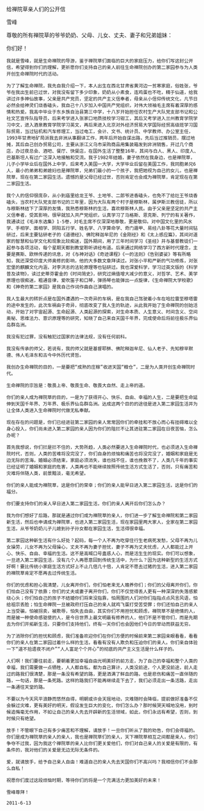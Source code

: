 给禅院草亲人们的公开信

雪峰


尊敬的所有禅院草的爷爷奶奶、父母、儿女、丈夫、妻子和兄弟姐妹：

你们好！

    我就是雪峰，就是生命禅院的导游，鉴于禅院草们面临的巨大的家庭压力，给你们写这封公开信，希望得到你们的理解，更祈愿你们支持自己的亲人前往生命禅院创办的第二家园参与为人类开创生命禅院时代的活动。

    为了了解生命禅院，我先自我介绍一下，本人出生在西北甘肃省黄河边一贫寒家庭，俗姓张，爷爷在我出生前已过世，对我没有留下多少印象，奶奶从小素食，连鸡蛋也不吃，精于仙道，给我讲过许多神仙故事，父亲是共产党员，坚定的共产主义信奉者，母亲从小信仰传统文化，凡节日必然会给神灵们烧香磕头，我自己十八岁加入中国共产党组织，对伟大领袖毛主席有着深厚的感情和热爱。我高中毕业于东乡族自治县第三中学，十八岁开始担任农村生产大队党支部书记和公社文艺宣传队指导员，后来考学进入张家口地质技校学习钳工，其后又考学进入兰州教育学院学习中文，进入酒泉教育学院学习英文，再后来进入北京对外经济贸易大学国际经贸高级班学习国际贸易，当过钻机和汽车修理工，当过电工，会计、文书、统计员、中学教师、办公室主任，1993年甘肃地矿局派我去非洲从事翻译工作，两年后开始自谋出路，先后当过推销员，摆过地摊，其后自己创办贸易公司，主要从浙江义乌市采购商品用集装箱发到非洲销售，开过几个商店，办过夜总会、酒吧、餐厅、快餐店，在国外生活了整整16年，其间与白人、黑人、印度人、巴基斯坦人有过广泛深入地接触和交流。我于1982年结婚，妻子依然在我身边，也是禅院草，儿子小学毕业后在国外上中学，后来考入美国一大学，大学毕业后留在美国工作，我同胞弟兄6人，最小的弟弟和弟媳妇也是禅院草，兄弟们最小的一个孩子，我把她视为自己的女儿，也是禅院草，现在在第二家园生活。遗憾的是父母已经过世，否则肯定也会成为禅院草，肯定现在在第二家园生活。

    我个人的信仰很庞杂，从小到庙里给龙王爷、土地爷、二郎爷进香磕头，也免不了给灶王爷烧香磕头，当农村大队党支部书记的三年里，因为大队有两个村子是穆斯林，属伊斯兰教信徒，所以与穆斯林结下了深厚的友情，我熟悉穆斯林的生活，喜欢穆斯林人民。由于父亲是坚定的共产主义信奉者，受其影响，很早就加入共产党组织，认真学习了马格斯、恩克斯、列宁的有关著作，我通读过《毛泽东选集》1-5卷，对毛主席不仅深深地尊敬，更是敬仰。对中国文化里的风水学、手相学、面相学、阴阳五行学、姓名学、八字算命学、奇门遁甲、易经八卦等花大量时间钻研过，后来主要钻研老子的《道德经》、佛陀释迦牟尼的《金刚经》和《太上感应篇》，其间对道家的智慧和仙学文化和现象比较痴迷，国外期间，用了三年时间学习《圣经》并与基督教徒们一起参与各项活动，每个星期天都到教堂聆听讲经布道。后来通过网络学习了西方新时代理念，主要是赛斯、欧林传递的讯息，对《与神对话》《奇迹课程》《一的法则》《告别婆娑》等有所略知，我还深受印度大师奥修的影响，他的大多数文章拜读过。对张小平和严新的气功修炼，对张宏堡的麒麟文化内涵，对李洪志的法轮原理等也钻研过。我也深爱科学，学习过英文版的《科学普及读物》，读过史蒂芬霍金的《时间简史》，研究过熵值增大减少的意义，对哲学、艺术、美学原理也很痴迷，粗通音律，爱吹笛子和口琴，弹扬琴也能弹出一点旋律，《生命禅院大学校歌》和《神奇的第二家园》是我自己作词作曲自己演唱的。

    我人生最大的转折点是在国外遭遇的一次奇异的车祸，是在我自己驾驶着小车在哈拉雷至穆塔雷的途中发生的，此次车祸由于奇异，彻底改变了我人生的轨迹，从此我开始了生命禅院的创始活动，开始了对宇宙起源、生命起源、人类起源的探索，对生命本质、人生意义、时间含义、空间奥秘、思维法力、意识原理等的研究，知晓了自己来自天国千年界，完成使命后将前往极乐界仙岛群岛洲。

    我没有犯过罪，没有触犯过国家的法律法规，没有任何前科。

    我没有传承的师父，若说有，我的师父就是基督耶稣、佛陀释迦牟尼、仙人老子、先知穆罕默德、伟人毛泽东和古今中外历代贤哲。

    我创办生命禅院的目的，一是要把“成熟的庄稼”收进天国“粮仓”，二是为人类开创生命禅院时代。

    生命禅院的宗旨是：敬畏上帝、敬畏生命、敬畏大自然、走上帝的道。

    你们的亲人成为禅院草的目的，一是为了获得开心、快乐、自由、幸福的人生，二是要把生命延伸到天国千年界、万年界、极乐界仙岛群岛洲。达成这两个目的的途径是进入第二家园生活并为让全体人类进入生命禅院时代做无私奉献。

    现在存在的问题是，你们已经进驻第二家园的亲人常常因你们的牵挂和不放心而心有挂碍难以全身心投入，你们尚未进入第二家园的亲人因为你们的阻拦不让其进驻第二家园在日夜苦恼，怎么办呢？

    首先我想说，你们拦是拦不住的，大势所趋，人类必然要进入生命禅院时代，也必须进入生命禅院时代，否则，人类的苦难将没完没了，你们自身的烦恼和痛苦也将没完没了，婚姻和家庭是无边无际的苦海，婚姻必须结束，家庭必须消失，谁也挡不住，谁也挽救不了，人类几千年的事实已经证明了婚姻和家庭的危害，人类再也不能继续按照传统生活方式生活了，否则，只有痛苦和灾难将伴随人类，前景黯淡，毫无希望。

    你们的亲人能成为禅院草，这是你们的荣幸；你们的亲人能早日进入第二家园生活，这是你们的福分。

    你们要支持你们的亲人早日进入第二家园生活，你们的亲人离开后你们怎么办？

    我为你们想好了后路，那就是通过你们成为禅院草的亲人，你们进一步了解生命禅院和第二家园新生活，然后也申请成为禅院草，也进入第二家园生活，现在家园里两大家人，全家在第二家园生活，从爷爷奶奶儿子儿媳到孙子孙女都在家园生活，生活得很幸福。

    第二家园这种新生活有什么好处？起码，每一个人不再为吃穿住行生老病死发愁，父母不再为儿女操劳，儿女不再为父母操心，丈夫不再为妻子担忧，妻子不再为丈夫忧虑，人人都能过上开心、快乐、自由、幸福的生活。这不是高喊口号蛊惑人心，而是活生生的现实。你们可以想象，一旦进入第二家园生活，没有几个人再愿意回到传统生活中，为什么？因为这种新型的生活方式好啊！要比传统小家庭生活方式好上不止几倍几十倍，人肯定不愿去过猪的生活，进入第二家园的禅院草肯定不愿再去过传统生活。

    你们的忧虑和担心我清楚，儿女离开你们，你们怕老来无人赡养你们；你们的父母离开你们，你们怕自己没有了依靠；你们的丈夫或妻子离开你们，你们不仅觉得丢人更有一种深深的失落感萦绕心头；你们怕自己的孩子不结婚你们将来没指靠，怕周围的人们对你们指指点点风言风语，怕给祖宗丢脸；怕生命禅院一旦被政府打压自己的亲人就鸡飞蛋打受苦受罪；你们还怕自己的亲人上当受骗，怕被拐卖，被欺辱，怕失去自由，其实你们不用担忧和顾虑，禅院草不是绝情的人，而是被一种使命感驱使的人，是今日世界上最文明最有修养的人，他们不是不管你们，而是先期去为你们开拓新生活，只要你们支持他们，终有一天你们也会因他们今日的举动而获益无穷。

    为了消除你们的担忧和顾虑，我们准备欢迎你们在你们方便的时候前来第二家园亲眼看看，看看你们的亲人在第二家园过着什么样的生活，看看有没有人欺负和压迫你们的亲人。你们亲自体验一下“道不拾遗夜不闭户”“人人富足个个开心”的彻底的共产主义生活是什么样子的。

    人们啊！我们要往前走，要朝着更加幸福自由光明美好的前方走，为了自己的幸福和整个人类的幸福，我们需要做一点牺牲，人人都自私，都为自己算计，人类没前途，个人更没前途，前人走过的路我们很清楚，那是一条没有希望的路，更是洒满了鲜血的路，也是悲伤和痛苦一直伴随的路，一句话，那是一条死路。这样的路我们不能再继续走下去了，我们必须走出一条活路，走出一条通往天堂的路。

    不要以为今天风平浪静而悠然自得，明朝或许会天摇地动，灾难随时会降临，提前做好准备不仅会躲过灾难，更有美好的明天，假设发生巨大的变化，你们怎么办？那时候哭天喊地没用，到时候追悔毫无作用，不如让自己的亲人先去开辟新的生活领域，如此，你们永远有希望，否则，到时候只有绝望。

    放手！不管眼下自己有多少痛苦和不理解，请放手！一旦你们听从了我的劝告，你们会得福的。你们是成为禅院草的亲人的亲人，我也是禅院草们的亲人，天下禅院草相互之间都是亲人，你们争夺不过我，因为我这个禅院草的亲人比你们更关爱他们，你们对自己亲人的关爱是有限的，有条件的，我对他们的关爱是无边无际无条件的。

    爱，就请放手，给予自己亲人自由！难道自己的亲人先去天国你们不高兴吗？我相信你们不会那么自私！

    祝愿你们度过这段烦恼时期，等待你们的将是一个充满活力更加美好的未来！

    雪峰尊拜！

    2011-6-13 



